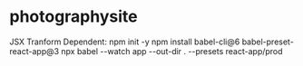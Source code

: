 # photographysite

JSX Tranform Dependent:
npm init -y
npm install babel-cli@6 babel-preset-react-app@3
npx babel --watch app --out-dir . --presets react-app/prod
